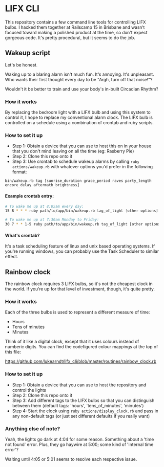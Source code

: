 # LIFX CLI

This repository contains a few command line tools for controlling LIFX bulbs. I hacked them together at Railscamp 15 in Brisbane and wasn't focused toward making a polished product at the time, so don't expect gorgeous code. It's pretty procedural, but it seems to do the job.

## Wakeup script

Let's be honest.

Waking up to a blaring alarm isn't much fun. It's annoying. It's unpleasant. Who wants their first thought every day to be "Argh, turn off that noise!"?

Wouldn't it be better to train and use your body's in-built Circadian Rhythm?

### How it works

By replacing the bedroom light with a LIFX bulb and using this system to control it, I hope to replace my conventional alarm clock. The LIFX bulb is controlled on a schedule using a combination of crontab and ruby scripts.

### How to set it up

- Step 1: Obtain a device that you can use to host this on in your house that you don't mind leaving on all the time (eg: Rasberry Pie)
- Step 2: Clone this repo onto it
- Step 3: Use crontab to schedule wakeup alarms by calling `ruby actions/wakeup.rb` with whatever options you'd prefer in the following format:

```shell
bin/wakeup.rb tag [sunrise_duration grace_period raves party_length encore_delay aftermath_brightness]
```

#### Example crontab entry:

```bash
# To wake me up at 8:05am every day:
15 8 * * * ruby path/to/app/bin/wakeup.rb tag_of_light [other options]

# To wake me up at 7:30am Monday to Friday:
30 7 * * 1-5 ruby path/to/app/bin/wakeup.rb tag_of_light [other options]

```

#### What's crontab?

It's a task scheduling feature of linux and unix based operating systems. If you're running windows, you can probably use the Task Scheduler to similar effect.

## Rainbow clock

The rainbow clock requires 3 LIFX bulbs, so it's not the cheapest clock in the world. If you're up for that level of investment, though, it's quite pretty.

### How it works

Each of the three bulbs is used to represent a different measure of time:

- Hours
- Tens of minutes
- Minutes

Think of it like a digital clock, except that it uses colours instead of numberic digits. You can find the codefigured colour mappings at the top of this file:

https://github.com/lukearndt/lifx_cli/blob/master/routines/rainbow_clock.rb

### How to set it up

- Step 1: Obtain a device that you can use to host the repository and control the lights
- Step 2: Clone this repo onto it
- Step 3: Add different tags to the LIFX bulbs so that you can distinguish between them (default tags: 'hours', 'tens_of_minutes', 'minutes')
- Step 4: Start the clock using `ruby actions/display_clock.rb` and pass in any non-default tags (or just set different defaults if you really want)

### Anything else of note?

Yeah, the lights go dark at 4:04 for some reason. Something about a 'time not found' error. Plus, they go haywire at 5:00; some kind of 'internal time error'?

Waiting until 4:05 or 5:01 seems to resolve each respective issue.

